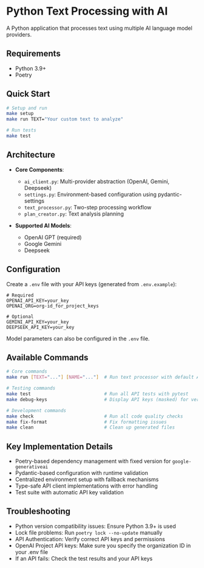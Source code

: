 # Python Text Processing with AI

A Python application that processes text using multiple AI language model providers.

## Requirements

- Python 3.9+
- Poetry

## Quick Start

```bash
# Setup and run
make setup
make run TEXT="Your custom text to analyze"

# Run tests
make test
```

## Architecture

- **Core Components**:
  - `ai_client.py`: Multi-provider abstraction (OpenAI, Gemini, Deepseek)
  - `settings.py`: Environment-based configuration using pydantic-settings
  - `text_processor.py`: Two-step processing workflow
  - `plan_creator.py`: Text analysis planning

- **Supported AI Models**:
  - OpenAI GPT (required)
  - Google Gemini
  - Deepseek

## Configuration

Create a `.env` file with your API keys (generated from `.env.example`):

```
# Required
OPENAI_API_KEY=your_key
OPENAI_ORG=org-id_for_project_keys

# Optional
GEMINI_API_KEY=your_key
DEEPSEEK_API_KEY=your_key
```

Model parameters can also be configured in the `.env` file.

## Available Commands

```bash
# Core commands
make run [TEXT="..."] [NAME="..."]  # Run text processor with default AI model

# Testing commands
make test                           # Run all API tests with pytest
make debug-keys                     # Display API keys (masked) for verification

# Development commands
make check                          # Run all code quality checks
make fix-format                     # Fix formatting issues
make clean                          # Clean up generated files
```

## Key Implementation Details

- Poetry-based dependency management with fixed version for `google-generativeai`
- Pydantic-based configuration with runtime validation
- Centralized environment setup with fallback mechanisms
- Type-safe API client implementations with error handling
- Test suite with automatic API key validation

## Troubleshooting

- Python version compatibility issues: Ensure Python 3.9+ is used
- Lock file problems: Run `poetry lock --no-update` manually
- API Authentication: Verify correct API keys and permissions
- OpenAI Project API keys: Make sure you specify the organization ID in your .env file
- If an API fails: Check the test results and your API keys 